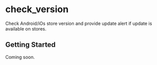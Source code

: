 # check_version

Check Android/iOs store version and provide update alert if update is available on stores.

## Getting Started

Coming soon.
